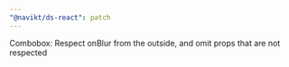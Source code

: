 ```yaml
---
"@navikt/ds-react": patch
---
```


Combobox: Respect onBlur from the outside, and omit props that are not respected
